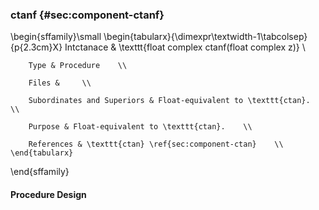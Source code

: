 ### ctanf {#sec:component-ctanf}

\begin{sffamily}\small
	\begin{tabularx}{\dimexpr\textwidth-1\tabcolsep}{p{2.3cm}X}
		Intctanace       & \texttt{float complex ctanf(float complex z)} \\ 
		
		Type & Procedure    \\ 
		
		Files &     \\ 
		
		Subordinates and Superiors & Float-equivalent to \texttt{ctan}.    \\ 
		
		Purpose & Float-equivalent to \texttt{ctan}.    \\ 
		
		References & \texttt{ctan} \ref{sec:component-ctan}    \\ 
	\end{tabularx}
\end{sffamily}

#### Procedure Design

